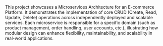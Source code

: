 This project showcases a Microservices Architecture for an E-commerce Platform. It demonstrates the implementation of core CRUD (Create, Read, Update, Delete) operations across independently deployed and scalable services. Each microservice is responsible for a specific domain (such as product management, order handling, user accounts, etc.), illustrating how modular design can enhance flexibility, maintainability, and scalability in real-world applications.
